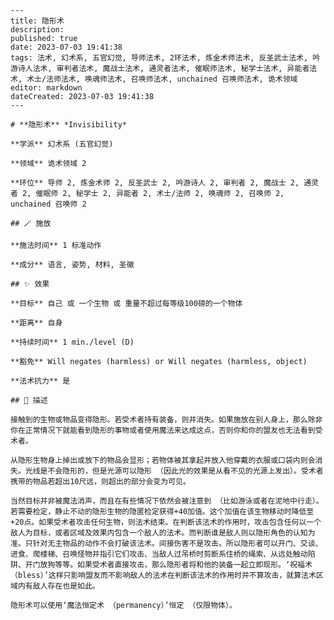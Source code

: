 
    ---
    title: 隐形术
    description: 
    published: true
    date: 2023-07-03 19:41:38
    tags: 法术, 幻术系, 五官幻觉, 导师法术, 2环法术, 炼金术师法术, 反圣武士法术, 吟游诗人法术, 审判者法术, 魔战士法术, 通灵者法术, 催眠师法术, 秘学士法术, 异能者法术, 术士/法师法术, 唤魂师法术, 召唤师法术, unchained 召唤师法术, 诡术领域
    editor: markdown
    dateCreated: 2023-07-03 19:41:38
    ---

    # **隐形术** *Invisibility*

    **学派** 幻术系 (五官幻觉) 

    **领域** 诡术领域 2

    **环位** 导师 2, 炼金术师 2, 反圣武士 2, 吟游诗人 2, 审判者 2, 魔战士 2, 通灵者 2, 催眠师 2, 秘学士 2, 异能者 2, 术士/法师 2, 唤魂师 2, 召唤师 2, unchained 召唤师 2

    ## 🪄 施放

    **施法时间** 1 标准动作

    **成分** 语言, 姿势, 材料, 圣徽

    ## ✨ 效果 

    **目标** 自己 或 一个生物 或 重量不超过每等级100磅的一个物体 

    **距离** 自身  

    **持续时间** 1 min./level (D) 

    **豁免** Will negates (harmless) or Will negates (harmless, object)

    **法术抗力** 是

    ## 📖 描述

    接触到的生物或物品变得隐形。若受术者持有装备，则并消失。如果施放在别人身上，那么除非你在正常情况下就能看到隐形的事物或者使用魔法来达成这点，否则你和你的盟友也无法看到受术者。

    从隐形生物身上掉出或放下的物品会显形；若物体被其拿起并放入他穿戴的衣服或口袋内则会消失。光线是不会隐形的，但是光源可以隐形 （因此光的效果是从看不见的光源上发出）。受术者携带的物品若超出10尺远，则超出的部分会变为可见。

    当然目标并非被魔法消声，而且在有些情况下依然会被注意到 （比如游泳或者在泥地中行走）。若需要检定，静止不动的隐形生物的隐匿检定获得+40加值。这个加值在该生物移动时降低至+20点。如果受术者攻击任何生物，则法术结束。在判断该法术的作用时，攻击包含任何以一个敌人为目标，或者区域及效果内包含一个敌人的法术。而判断谁是敌人则以隐形角色的认知为准。只针对无主物品的动作不会打破该法术。间接伤害不是攻击。所以隐形者可以开门、交谈、进食、爬楼梯、召唤怪物并指引它们攻击、当敌人过吊桥时剪断系住桥的绳索、从远处触动陷阱、开门放狗等等。如果受术者直接攻击，那么隐形者将和他的装备一起立即现形。‘祝福术 （bless）’这样只影响盟友而不影响敌人的法术在判断该法术的作用时并不算攻击，就算法术区域内有敌人存在也是如此。

    隐形术可以使用‘魔法恒定术 （permanency）’恒定 （仅限物体）。
    